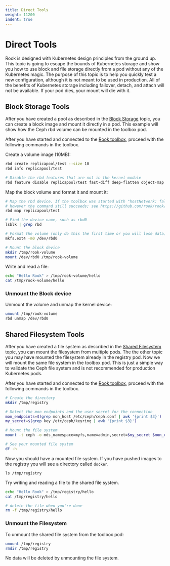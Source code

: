 ```yaml
---
title: Direct Tools
weight: 11200
indent: true
---
```


# Direct Tools

Rook is designed with Kubernetes design principles from the ground up. This topic is going to escape the bounds of Kubernetes storage and show you how to
use block and file storage directly from a pod without any of the Kubernetes magic. The purpose of this topic is to help you quickly test a new configuration,
although it is not meant to be used in production. All of the benefits of Kubernetes storage including failover, detach, and attach will not be available.
If your pod dies, your mount will die with it.

## Block Storage Tools

After you have created a pool as described in the [Block Storage](ceph-block.md) topic, you can create a block image and mount it directly in a pod.
This example will show how the Ceph rbd volume can be mounted in the toolbox pod.

After you have started and connected to the [Rook toolbox](ceph-toolbox.md), proceed with the following commands in the toolbox.

Create a volume image (10MB):
```bash
rbd create replicapool/test --size 10
rbd info replicapool/test

# Disable the rbd features that are not in the kernel module
rbd feature disable replicapool/test fast-diff deep-flatten object-map
```

Map the block volume and format it and mount it:
```bash
# Map the rbd device. If the toolbox was started with "hostNetwork: false" this hangs and you have to stop it with Ctrl-C,
# however the command still succeeds; see https://github.com/rook/rook/issues/2021
rbd map replicapool/test

# Find the device name, such as rbd0
lsblk | grep rbd

# Format the volume (only do this the first time or you will lose data)
mkfs.ext4 -m0 /dev/rbd0

# Mount the block device
mkdir /tmp/rook-volume
mount /dev/rbd0 /tmp/rook-volume
```

Write and read a file:
```bash
echo "Hello Rook" > /tmp/rook-volume/hello
cat /tmp/rook-volume/hello
```

### Unmount the Block device

Unmount the volume and unmap the kernel device:
```bash
umount /tmp/rook-volume
rbd unmap /dev/rbd0
```

## Shared Filesystem Tools

After you have created a file system as described in the [Shared Filesystem](ceph-filesystem.md) topic, you can mount the filesystem from multiple pods.
The the other topic you may have mounted the filesystem already in the registry pod. Now we will mount the same file system in the toolbox pod.
This is just a simple way to validate the Ceph file system and is not recommended for production Kubernetes pods.

After you have started and connected to the [Rook toolbox](ceph-toolbox.md), proceed with the following commands in the toolbox.

```bash
# Create the directory
mkdir /tmp/registry

# Detect the mon endpoints and the user secret for the connection
mon_endpoints=$(grep mon_host /etc/ceph/ceph.conf | awk '{print $3}')
my_secret=$(grep key /etc/ceph/keyring | awk '{print $3}')

# Mount the file system
mount -t ceph -o mds_namespace=myfs,name=admin,secret=$my_secret $mon_endpoints:/ /tmp/registry

# See your mounted file system
df -h
```

Now you should have a mounted file system. If you have pushed images to the registry you will see a directory called `docker`.
```
ls /tmp/registry
```

Try writing and reading a file to the shared file system.

```bash
echo "Hello Rook" > /tmp/registry/hello
cat /tmp/registry/hello

# delete the file when you're done
rm -f /tmp/registry/hello
```

### Unmount the Filesystem

To unmount the shared file system from the toolbox pod:
```bash
umount /tmp/registry
rmdir /tmp/registry
```

No data will be deleted by unmounting the file system.
